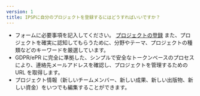```yaml
---
version: 1
title: IPSPに自分のプロジェクトを登録するにはどうすればいいですか？
---
```


- フォームに必要事項を記入してください。 [プロジェクトの登録](https://IP4SP.org/register) また、プロジェクトを確実に認知してもらうために、分野やテーマ、プロジェクトの種類などのキーワードを厳選しています。
- GDPR/ePR に完全に準拠した、シンプルで安全なトークンベースのプロセスにより、連絡先メールアドレスを確認し、プロジェクトを管理するための URL を取得します。
- プロジェクト情報（新しいチームメンバー、新しい成果、新しい出版物、新しい資金）をいつでも編集することができます。
